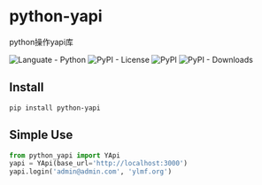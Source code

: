 # python-yapi
python操作yapi库

![Languate - Python](https://img.shields.io/badge/language-python-blue.svg)
![PyPI - License](https://img.shields.io/pypi/l/python-yapi)
![PyPI](https://img.shields.io/pypi/v/python-yapi)
![PyPI - Downloads](https://img.shields.io/pypi/dm/python-yapi)

## Install 
```shell
pip install python-yapi
```

## Simple Use
```python
from python_yapi import YApi
yapi = YApi(base_url='http://localhost:3000')
yapi.login('admin@admin.com', 'ylmf.org')

```
